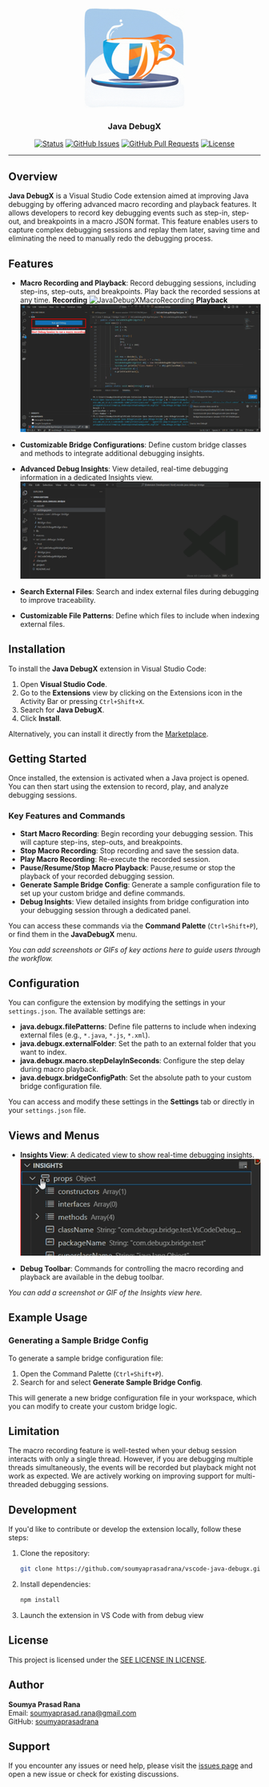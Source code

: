 <p align="center">
  <a href="" rel="noopener">
 <img width=200px height=200px src="media/vscode-java-debugx.gif" alt="Project logo"></a>
</p>

<h3 align="center"> <b>Java DebugX</b> </h3>

<div align="center">

[![Status](https://img.shields.io/badge/status-active-success.svg)]()
[![GitHub Issues](https://img.shields.io/github/issues/soumyaprasadrana/vscode-java-debugx.svg)](https://github.com/soumyaprasadrana/vscode-java-debugx/issues)
[![GitHub Pull Requests](https://img.shields.io/github/issues-pr/soumyaprasadrana/vscode-java-debugx.svg)](https://github.com/soumyaprasadrana/vscode-java-debugx/pulls)
[![License](https://img.shields.io/badge/license-MIT-blue.svg)](/LICENSE)
</div>

---


## Overview

**Java DebugX** is a Visual Studio Code extension aimed at improving Java debugging by offering advanced macro recording and playback features. It allows developers to record key debugging events such as step-in, step-out, and breakpoints in a macro JSON format. This feature enables users to capture complex debugging sessions and replay them later, saving time and eliminating the need to manually redo the debugging process.


## Features

- **Macro Recording and Playback**: Record debugging sessions, including step-ins, step-outs, and breakpoints. Play back the recorded sessions at any time.
 **Recording**
![JavaDebugXMacroRecording](/media/vscode-java-debugx-macro-recording.gif)
 **Playback**
![JavaDebugXMacro](/media/vscode-java-debugx-play-macro.gif)

- **Customizable Bridge Configurations**: Define custom bridge classes and methods to integrate additional debugging insights.
- **Advanced Debug Insights**: View detailed, real-time debugging information in a dedicated Insights view.
![DebugInsight](/media/vscode-java-debugx-bridge.gif)

- **Search External Files**: Search and index external files during debugging to improve traceability.
- **Customizable File Patterns**: Define which files to include when indexing external files.




## Installation

To install the **Java DebugX** extension in Visual Studio Code:

1. Open **Visual Studio Code**.
2. Go to the **Extensions** view by clicking on the Extensions icon in the Activity Bar or pressing `Ctrl+Shift+X`.
3. Search for **Java DebugX**.
4. Click **Install**.

Alternatively, you can install it directly from the [Marketplace](https://marketplace.visualstudio.com/items?itemName=soumyaprasadrana.vscode-java-debugx).

## Getting Started

Once installed, the extension is activated when a Java project is opened. You can then start using the extension to record, play, and analyze debugging sessions.

### Key Features and Commands

- **Start Macro Recording**: Begin recording your debugging session. This will capture step-ins, step-outs, and breakpoints.
- **Stop Macro Recording**: Stop recording and save the session data.
- **Play Macro Recording**: Re-execute the recorded session.
- **Pause/Resume/Stop Macro Playback**: Pause,resume or stop the playback of your recorded debugging session.
- **Generate Sample Bridge Config**: Generate a sample configuration file to set up your custom bridge and define commands.
- **Debug Insights**: View detailed insights from bridge configuration into your debugging session through a dedicated panel.

You can access these commands via the **Command Palette** (`Ctrl+Shift+P`), or find them in the **JavaDebugX** menu.

*You can add screenshots or GIFs of key actions here to guide users through the workflow.*

## Configuration

You can configure the extension by modifying the settings in your `settings.json`. The available settings are:

- **java.debugx.filePatterns**: Define file patterns to include when indexing external files (e.g., `*.java`, `*.js`, `*.xml`).
- **java.debugx.externalFolder**: Set the path to an external folder that you want to index.
- **java.debugx.macro.stepDelayInSeconds**: Configure the step delay during macro playback.
- **java.debugx.bridgeConfigPath**: Set the absolute path to your custom bridge configuration file.

You can access and modify these settings in the **Settings** tab or directly in your `settings.json` file.

## Views and Menus

- **Insights View**: A dedicated view to show real-time debugging insights.
![DebugInsightView](/media/vscode-java-debugx-bridge-insights.gif)

- **Debug Toolbar**: Commands for controlling the macro recording and playback are available in the debug toolbar.

*You can add a screenshot or GIF of the Insights view here.*

## Example Usage

### Generating a Sample Bridge Config

To generate a sample bridge configuration file:

1. Open the Command Palette (`Ctrl+Shift+P`).
2. Search for and select **Generate Sample Bridge Config**.

This will generate a new bridge configuration file in your workspace, which you can modify to create your custom bridge logic.



## Limitation

The macro recording feature is well-tested when your debug session interacts with only a single thread. However, if you are debugging multiple threads simultaneously, the events will be recorded but playback might not work as expected. We are actively working on improving support for multi-threaded debugging sessions.

## Development

If you'd like to contribute or develop the extension locally, follow these steps:

1. Clone the repository:
   ```bash
   git clone https://github.com/soumyaprasadrana/vscode-java-debugx.git
   ```
2. Install dependencies:
   ```bash
   npm install
   ```
3. Launch the extension in VS Code with from debug view

## License

This project is licensed under the [SEE LICENSE IN LICENSE](LICENSE).

## Author

**Soumya Prasad Rana**  
Email: soumyaprasad.rana@gmail.com  
GitHub: [soumyaprasadrana](https://github.com/soumyaprasadrana)

## Support

If you encounter any issues or need help, please visit the [issues page](https://github.com/soumyaprasadrana/vscode-java-debugx/issues) and open a new issue or check for existing discussions.

